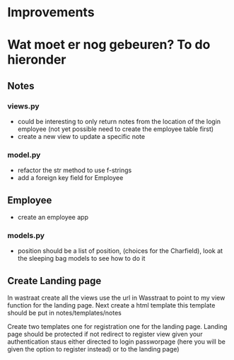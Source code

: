 # Improvements
# Wat moet er nog gebeuren? To do hieronder
## Notes
### views.py
- could be interesting to only return notes from the location of the login employee (not yet possible need to create the employee table first)
- create a new view to update a specific note
### model.py
- refactor the str method to use f-strings
- add a foreign key field for Employee

## Employee
- create an employee app

### models.py
- position should be a list of position, (choices for the Charfield), look at the sleeping bag models to see how to do it 

## Create Landing page
In wastraat create all the views use the url in Wasstraat to point to my view function for the landing page. Next create a html template this template should be put in notes/templates/notes

Create two templates one for registration one for the landing page. 
    Landing page should be protected 
    if not redirect to register view 
    given your authentication staus either directed to login passworpage (here you will be given the option to register instead) or to the landing page)

